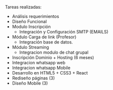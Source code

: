 Tareas realizadas:

- Análisis requerimientos
- Diseño Funcional
- Modulo Inscripción
  - Integración y Configuración SMTP (EMAILS)
- Módulo Carga de link (Profesor)
  - Integración base de datos.
- Módulo Streaming
  - Integracion modulo de chat grupal
- Inscripción Dominio + Hosting (6 meses)
- Integracion whatsapp web
- Integracion whatsapp Mobile
- Desarrollo en HTML5 + CSS3 + React
- Rediseño páginas (3)
- Diseño Mobile (3)
